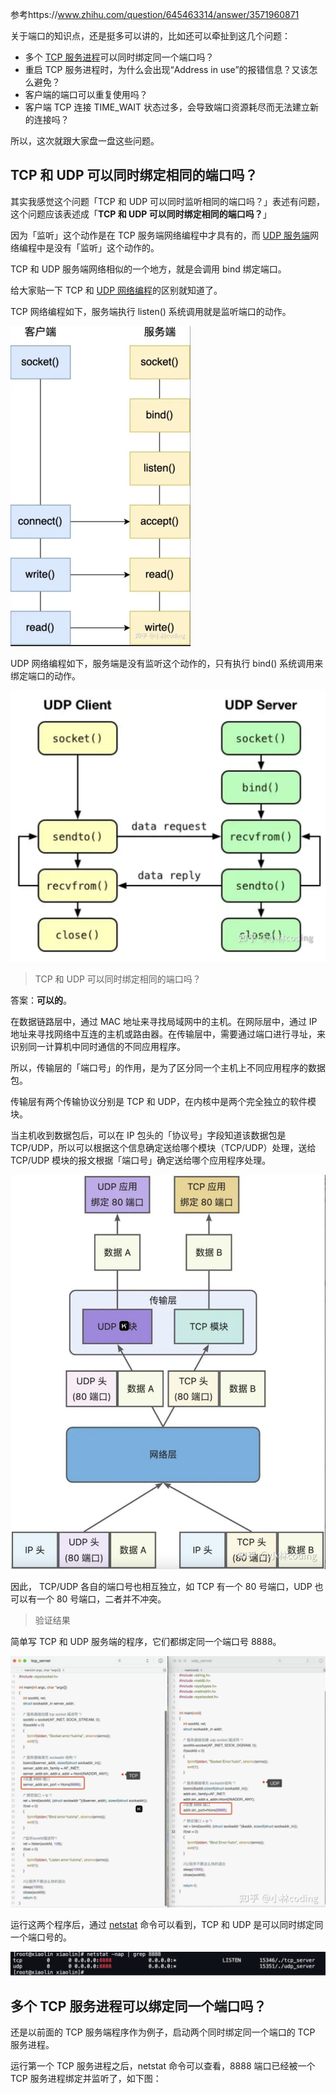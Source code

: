 参考https://www.zhihu.com/question/645463314/answer/3571960871

关于端口的知识点，还是挺多可以讲的，比如还可以牵扯到这几个问题：

- 多个 [TCP 服务进程](https://zhida.zhihu.com/search?content_id=679518020&content_type=Answer&match_order=1&q=TCP+服务进程&zhida_source=entity)可以同时绑定同一个端口吗？
- 重启 TCP 服务进程时，为什么会出现“Address in use”的报错信息？又该怎么避免？
- 客户端的端口可以重复使用吗？
- 客户端 TCP 连接 TIME_WAIT 状态过多，会导致端口资源耗尽而无法建立新的连接吗？

所以，这次就跟大家盘一盘这些问题。



## TCP 和 UDP 可以同时绑定相同的端口吗？

其实我感觉这个问题「TCP 和 UDP 可以同时监听相同的端口吗？」表述有问题，这个问题应该表述成「**TCP 和 UDP 可以同时绑定相同的端口吗？**」

因为「监听」这个动作是在 TCP 服务端网络编程中才具有的，而 [UDP 服务端](https://zhida.zhihu.com/search?content_id=679518020&content_type=Answer&match_order=1&q=UDP+服务端&zhida_source=entity)网络编程中是没有「监听」这个动作的。

TCP 和 UDP 服务端网络相似的一个地方，就是会调用 bind 绑定端口。

给大家贴一下 TCP 和 [UDP 网络编程](https://zhida.zhihu.com/search?content_id=679518020&content_type=Answer&match_order=1&q=UDP+网络编程&zhida_source=entity)的区别就知道了。

TCP 网络编程如下，服务端执行 listen() 系统调用就是监听端口的动作。

<img src=".asserts/image-20241118152805096.png" alt="image-20241118152805096" style="zoom:50%;" />

UDP 网络编程如下，服务端是没有监听这个动作的，只有执行 bind() 系统调用来绑定端口的动作。

<img src=".asserts/image-20241118152835737.png" alt="image-20241118152835737" style="zoom:50%;" />

> TCP 和 UDP 可以同时绑定相同的端口吗？

答案：**可以的**。

在数据链路层中，通过 MAC 地址来寻找局域网中的主机。在网际层中，通过 IP 地址来寻找网络中互连的主机或路由器。在传输层中，需要通过端口进行寻址，来识别同一计算机中同时通信的不同应用程序。

所以，传输层的「端口号」的作用，是为了区分同一个主机上不同应用程序的数据包。

传输层有两个传输协议分别是 TCP 和 UDP，在内核中是两个完全独立的软件模块。

当主机收到数据包后，可以在 IP 包头的「协议号」字段知道该数据包是 TCP/UDP，所以可以根据这个信息确定送给哪个模块（TCP/UDP）处理，送给 TCP/UDP 模块的报文根据「端口号」确定送给哪个应用程序处理。

![image-20241118152901484](.asserts/image-20241118152901484.png)

因此， TCP/UDP 各自的端口号也相互独立，如 TCP 有一个 80 号端口，UDP 也可以有一个 80 号端口，二者并不冲突。

> 验证结果

简单写 TCP 和 UDP 服务端的程序，它们都绑定同一个端口号 8888。

![image-20241118152937704](.asserts/image-20241118152937704.png)

运行这两个程序后，通过 [netstat](https://zhida.zhihu.com/search?content_id=679518020&content_type=Answer&match_order=1&q=netstat&zhida_source=entity) 命令可以看到，TCP 和 UDP 是可以同时绑定同一个端口号的。

![image-20241118152951655](.asserts/image-20241118152951655.png)



## 多个 TCP 服务进程可以绑定同一个端口吗？

还是以前面的 TCP 服务端程序作为例子，启动两个同时绑定同一个端口的 TCP 服务进程。

运行第一个 TCP 服务进程之后，netstat 命令可以查看，8888 端口已经被一个 TCP 服务进程绑定并监听了，如下图：











